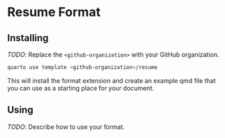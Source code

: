 # Resume Format

## Installing

_TODO_: Replace the `<github-organization>` with your GitHub organization.

```bash
quarto use template <github-organization>/resume
```

This will install the format extension and create an example qmd file
that you can use as a starting place for your document.

## Using

_TODO_: Describe how to use your format.

